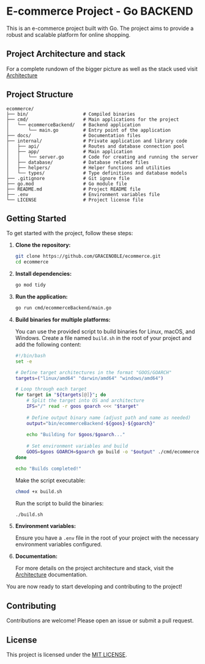 # E-commerce Project - Go BACKEND

This is an e-commerce project built with Go. The project aims to provide a robust and scalable platform for online shopping.

## Project Architecture and stack
For a complete rundown of the bigger picture as well as the stack used visit [Architecture](/docs/architecture.md)


## Project Structure

```
ecommerce/
├── bin/                    # Compiled binaries
├── cmd/                    # Main applications for the project
│   └── ecommerceBackend/   # Backend application
│       └── main.go         # Entry point of the application
├── docs/                   # Documentation files
├── internal/               # Private application and library code
│   ├── api/                # Routes and database connection pool
│   ├── app/                # Main application
│   │   └── server.go       # Code for creating and running the server
│   ├── database/           # Database related files
│   ├── helpers/            # Helper functions and utilities
│   └── types/              # Type definitions and database models
├── .gitignore              # Git ignore file
├── go.mod                  # Go module file
├── README.md               # Project README file
├── .env                    # Environment variables file
└── LICENSE                 # Project license file
```
## Getting Started

To get started with the project, follow these steps:

1. **Clone the repository:**

    ```sh
    git clone https://github.com/GRACENOBLE/ecommerce.git
    cd ecommerce
    ```

2. **Install dependencies:**

    ```sh
    go mod tidy
    ```

3. **Run the application:**

    ```sh
    go run cmd/ecommerceBackend/main.go
    ```

4. **Build binaries for multiple platforms:**

    You can use the provided script to build binaries for Linux, macOS, and Windows. Create a file named `build.sh` in the root of your project and add the following content:

    ```sh
    #!/bin/bash
    set -e

    # Define target architectures in the format "GOOS/GOARCH"
    targets=("linux/amd64" "darwin/amd64" "windows/amd64")

    # Loop through each target
    for target in "${targets[@]}"; do
        # Split the target into OS and architecture
        IFS="/" read -r goos goarch <<< "$target"
        
        # Define output binary name (adjust path and name as needed)
        output="bin/ecommerceBackend-${goos}-${goarch}"
        
        echo "Building for $goos/$goarch..."
        
        # Set environment variables and build
        GOOS=$goos GOARCH=$goarch go build -o "$output" ./cmd/ecommerceBackend
    done

    echo "Builds completed!"
    ```

    Make the script executable:

    ```sh
    chmod +x build.sh
    ```

    Run the script to build the binaries:

    ```sh
    ./build.sh
    ```

5. **Environment variables:**

    Ensure you have a `.env` file in the root of your project with the necessary environment variables configured.

6. **Documentation:**

    For more details on the project architecture and stack, visit the [Architecture](/docs/architecture.md) documentation.

You are now ready to start developing and contributing to the project!

## Contributing

Contributions are welcome! Please open an issue or submit a pull request.

## License

This project is licensed under the [MIT LICENSE](/LICENSE).
